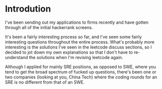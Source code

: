 # Introdution

I've been sending out my applications to firms recently and have gotten through all of the initial hackerrank screens.&#x20;



It's been a fairly interesting process so far, and I've seen some fairly interesting questions throughout the entire process. What's probably more interesting is the solutions I've seen in the leetcode discuss sections, so I decided to jot down my own explanations so that I don't have to re-understand the solutions when I'm revising leetcode again.



Although I applied for mainly SRE positions, as opposed to SWE, where you tend to get the broad spectrum of fucked up questions, there's been one or two companies (looking at you, China Tech) where the coding rounds for an SRE is no different from that of an SWE.



